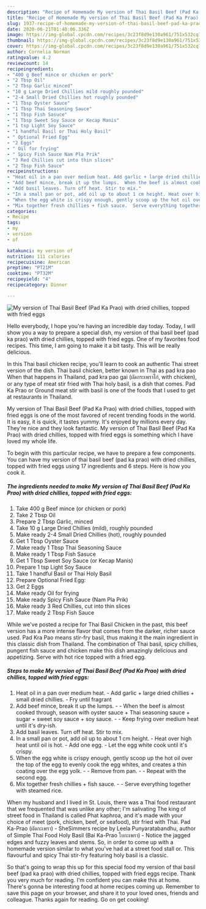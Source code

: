 ```yaml
---
description: "Recipe of Homemade My version of Thai Basil Beef (Pad Ka Prao) with dried chillies, topped with fried eggs"
title: "Recipe of Homemade My version of Thai Basil Beef (Pad Ka Prao) with dried chillies, topped with fried eggs"
slug: 1937-recipe-of-homemade-my-version-of-thai-basil-beef-pad-ka-prao-with-dried-chillies-topped-with-fried-eggs
date: 2020-06-21T01:40:06.336Z
image: https://img-global.cpcdn.com/recipes/3c23f8d9e130a961/751x532cq70/my-version-of-thai-basil-beef-pad-ka-prao-with-dried-chillies-topped-with-fried-eggs-recipe-main-photo.jpg
thumbnail: https://img-global.cpcdn.com/recipes/3c23f8d9e130a961/751x532cq70/my-version-of-thai-basil-beef-pad-ka-prao-with-dried-chillies-topped-with-fried-eggs-recipe-main-photo.jpg
cover: https://img-global.cpcdn.com/recipes/3c23f8d9e130a961/751x532cq70/my-version-of-thai-basil-beef-pad-ka-prao-with-dried-chillies-topped-with-fried-eggs-recipe-main-photo.jpg
author: Cornelia Norman
ratingvalue: 4.2
reviewcount: 14
recipeingredient:
- "400 g Beef mince or chicken or pork"
- "2 Tbsp Oil"
- "2 Tbsp Garlic minced"
- "10 g Large Dried Chillies mild roughly pounded"
- "2-4 Small Dried Chillies hot roughly pounded"
- "1 Tbsp Oyster Sauce"
- "1 Tbsp Thai Seasoning Sauce"
- "1 Tbsp Fish Sasuce"
- "1 Tbsp Sweet Soy Sauce or Kecap Manis"
- "1 tsp Light Soy Sauce"
- "1 handful Basil or Thai Holy Basil"
- " Optional Fried Egg"
- "2 Eggs"
- " Oil for frying"
- " Spicy Fish Sauce Nam Pla Prik"
- "3 Red Chillies cut into thin slices"
- "2 Tbsp Fish Sauce"
recipeinstructions:
- "Heat oil in a pan over medium heat. Add garlic + large dried chillies + small dried chillies. Fry until fragrant"
- "Add beef mince, break it up the lumps.  When the beef is almost cooked through, season with oyster sauce + Thai seasoning sauce + sugar + sweet soy sauce + soy sauce.  Keep frying over medium heat until it&#39;s dry-ish."
- "Add basil leaves. Turn off heat. Stir to mix."
- "In a small pan or pot, add oil up to about 1 cm height. Heat over high heat until oil is hot. Add one egg. Let the egg white cook until it&#39;s crispy."
- "When the egg white is crispy enough, gently scoop up the hot oil over the top of the egg to evenly cook the egg whites, and creates a thin coating over the egg yolk.  Remove from pan.  Repeat with the second egg."
- "Mix together fresh chillies + fish sauce.  Serve everything together with steamed rice."
categories:
- Recipe
tags:
- my
- version
- of

katakunci: my version of 
nutrition: 111 calories
recipecuisine: American
preptime: "PT21M"
cooktime: "PT32M"
recipeyield: "4"
recipecategory: Dinner

---
```



![My version of Thai Basil Beef (Pad Ka Prao) with dried chillies, topped with fried eggs](https://img-global.cpcdn.com/recipes/3c23f8d9e130a961/751x532cq70/my-version-of-thai-basil-beef-pad-ka-prao-with-dried-chillies-topped-with-fried-eggs-recipe-main-photo.jpg)

Hello everybody, I hope you're having an incredible day today. Today, I will show you a way to prepare a special dish, my version of thai basil beef (pad ka prao) with dried chillies, topped with fried eggs. One of my favorites food recipes. This time, I am going to make it a bit tasty. This will be really delicious.

In this Thai basil chicken recipe, you&#39;ll learn to cook an authentic Thai street version of the dish. Thai basil chicken, better known in Thai as pad kra pao When that happens in Thailand, pad kra pao gai (ผัดกระเพราไก่, with chicken), or any type of meat stir fried with Thai holy basil, is a dish that comes. Pad Ka Prao or Ground meat stir with basil is one of the foods that I used to get at restaurants in Thailand.

My version of Thai Basil Beef (Pad Ka Prao) with dried chillies, topped with fried eggs is one of the most favored of recent trending foods in the world. It is easy, it is quick, it tastes yummy. It's enjoyed by millions every day. They're nice and they look fantastic. My version of Thai Basil Beef (Pad Ka Prao) with dried chillies, topped with fried eggs is something which I have loved my whole life.


To begin with this particular recipe, we have to prepare a few components. You can have my version of thai basil beef (pad ka prao) with dried chillies, topped with fried eggs using 17 ingredients and 6 steps. Here is how you cook it.

<!--inarticleads1-->

##### The ingredients needed to make My version of Thai Basil Beef (Pad Ka Prao) with dried chillies, topped with fried eggs:

1. Take 400 g Beef mince (or chicken or pork)
1. Take 2 Tbsp Oil
1. Prepare 2 Tbsp Garlic, minced
1. Take 10 g Large Dried Chillies (mild), roughly pounded
1. Make ready 2-4 Small Dried Chillies (hot), roughly pounded
1. Get 1 Tbsp Oyster Sauce
1. Make ready 1 Tbsp Thai Seasoning Sauce
1. Make ready 1 Tbsp Fish Sasuce
1. Get 1 Tbsp Sweet Soy Sauce (or Kecap Manis)
1. Prepare 1 tsp Light Soy Sauce
1. Take 1 handful Basil or Thai Holy Basil
1. Prepare  Optional Fried Egg:
1. Get 2 Eggs
1. Make ready  Oil for frying
1. Make ready  Spicy Fish Sauce (Nam Pla Prik)
1. Make ready 3 Red Chillies, cut into thin slices
1. Make ready 2 Tbsp Fish Sauce


While we&#39;ve posted a recipe for Thai Basil Chicken in the past, this beef version has a more intense flavor that comes from the darker, richer sauce used. Pad Kra Pao means stir-fry basil, thus making it the main ingredient in this classic dish from Thailand. The combination of Thai basil, spicy chillies, pungent fish sauce and chicken make this dish amazingly delicious and appetizing. Serve with hot rice topped with a fried egg. 

<!--inarticleads2-->

##### Steps to make My version of Thai Basil Beef (Pad Ka Prao) with dried chillies, topped with fried eggs:

1. Heat oil in a pan over medium heat. - Add garlic + large dried chillies + small dried chillies. - Fry until fragrant
1. Add beef mince, break it up the lumps. -  - When the beef is almost cooked through, season with oyster sauce + Thai seasoning sauce + sugar + sweet soy sauce + soy sauce. -  - Keep frying over medium heat until it&#39;s dry-ish.
1. Add basil leaves. Turn off heat. Stir to mix.
1. In a small pan or pot, add oil up to about 1 cm height. - Heat over high heat until oil is hot. - Add one egg. - Let the egg white cook until it&#39;s crispy.
1. When the egg white is crispy enough, gently scoop up the hot oil over the top of the egg to evenly cook the egg whites, and creates a thin coating over the egg yolk. -  - Remove from pan. -  - Repeat with the second egg.
1. Mix together fresh chillies + fish sauce. -  - Serve everything together with steamed rice.


When my husband and I lived in St. Louis, there was a Thai food restaurant that we frequented that was unlike any other; I&#39;m salivating The king of street food in Thailand is called Phat kaphroa, and it&#39;s made with your choice of meet (pork, chicken, beef, or seafood), stir fried with Thai. Pad Ka-Prao (ผัดกะเพรา) - SheSimmers recipe by Leela Punyaratabandhu, author of Simple Thai Food Holy Basil (Bai Ka-Prao ใบกะเพรา) - Notice the jagged edges and fuzzy leaves and stems. So, in order to come up with a homemade version similar to what you&#39;ve had at a street food stall or. This flavourful and spicy Thai stir-fry featuring holy basil is a classic. 

So that's going to wrap this up for this special food my version of thai basil beef (pad ka prao) with dried chillies, topped with fried eggs recipe. Thank you very much for reading. I'm confident you can make this at home. There's gonna be interesting food at home recipes coming up. Remember to save this page on your browser, and share it to your loved ones, friends and colleague. Thanks again for reading. Go on get cooking!
